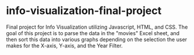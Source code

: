 # info-visualization-final-project
Final project for Info Visualization utilizing Javascript, HTML, and CSS.
The goal of this project is to parse the data in the "movies" Excel sheet, and then sort this data into various graphs depending on the selection the user makes for the X-axis, Y-axis, and the Year Filter.
